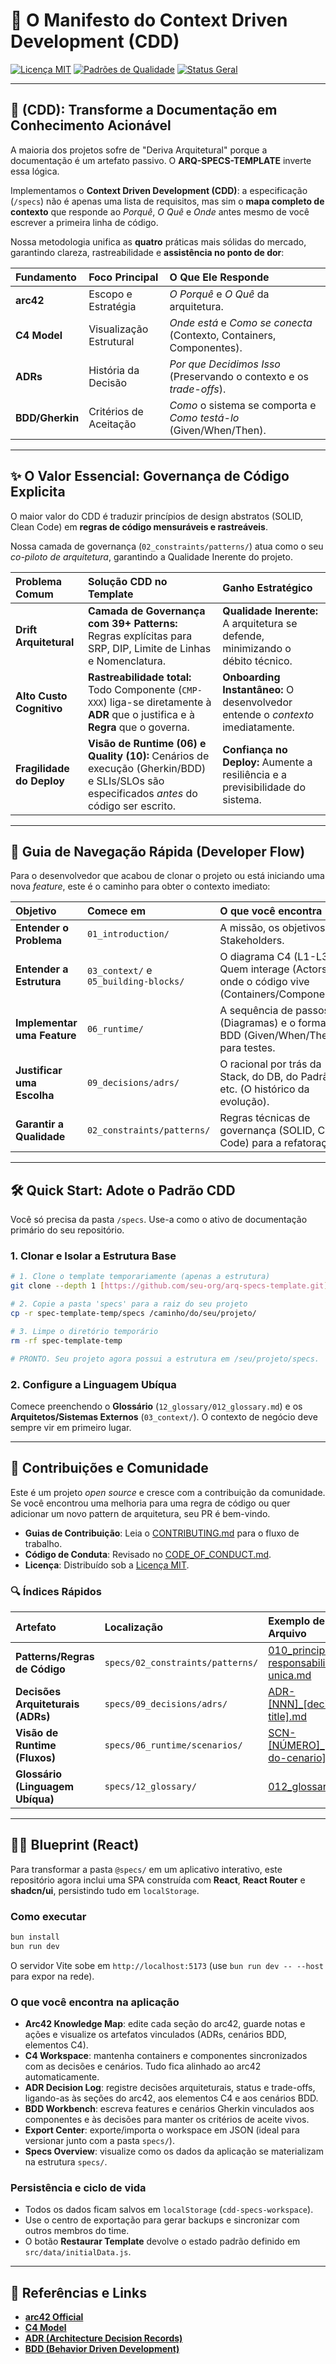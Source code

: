 # 💎 O Manifesto do Context Driven Development (CDD)

[![Licença MIT](https://img.shields.io/badge/License-MIT-blue.svg)](LICENSE)
[![Padrões de Qualidade](https://img.shields.io/badge/Rules-39%2B-brightgreen.svg)](specs/02_constraints/patterns/)
[![Status Geral](https://img.shields.io/badge/Status-Em%20Desenvolvimento-yellow.svg)](specs/README.md)

---

## 🚀 **(CDD): Transforme a Documentação em Conhecimento Acionável**

A maioria dos projetos sofre de "Deriva Arquitetural" porque a documentação
é um artefato passivo. O **ARQ-SPECS-TEMPLATE** inverte essa lógica.

Implementamos o **Context Driven Development (CDD)**: a especificação (`/specs`)
não é apenas uma lista de requisitos, mas sim o **mapa completo de contexto**
que responde ao *Porquê*, *O Quê* e *Onde* antes mesmo de você escrever a
primeira linha de código.

Nossa metodologia unifica as **quatro** práticas mais sólidas do mercado,
garantindo clareza, rastreabilidade e **assistência no ponto de dor**:

| Fundamento | Foco Principal | O Que Ele Responde |
| :--- | :--- | :--- |
| **arc42** | Escopo e Estratégia | *O Porquê* e *O Quê* da arquitetura. |
| **C4 Model** | Visualização Estrutural | *Onde está* e *Como se conecta* (Contexto, Containers, Componentes). |
| **ADRs** | História da Decisão | *Por que Decidimos Isso* (Preservando o contexto e os *trade-offs*). |
| **BDD/Gherkin** | Critérios de Aceitação | *Como* o sistema se comporta e *Como testá-lo* (Given/When/Then). |

---

## ✨ **O Valor Essencial: Governança de Código Explicita**

O maior valor do CDD é traduzir princípios de design abstratos (SOLID,
Clean Code) em **regras de código mensuráveis e rastreáveis**.

Nossa camada de governança (`02_constraints/patterns/`) atua como o seu
*co-piloto de arquitetura*, garantindo a Qualidade Inerente do projeto.

| Problema Comum | Solução CDD no Template | Ganho Estratégico |
| :--- | :--- | :--- |
| **Drift Arquitetural** | **Camada de Governança com 39+ Patterns:** Regras explícitas para SRP, DIP, Limite de Linhas e Nomenclatura. | **Qualidade Inerente:** A arquitetura se defende, minimizando o débito técnico. |
| **Alto Custo Cognitivo** | **Rastreabilidade total:** Todo Componente (`CMP-XXX`) liga-se diretamente à **ADR** que o justifica e à **Regra** que o governa. | **Onboarding Instantâneo:** O desenvolvedor entende o *contexto* imediatamente. |
| **Fragilidade do Deploy** | **Visão de Runtime (06) e Quality (10):** Cenários de execução (Gherkin/BDD) e SLIs/SLOs são especificados *antes* do código ser escrito. | **Confiança no Deploy:** Aumente a resiliência e a previsibilidade do sistema. |

---

## 🧭 **Guia de Navegação Rápida (Developer Flow)**

Para o desenvolvedor que acabou de clonar o projeto ou está iniciando uma
nova *feature*, este é o caminho para obter o contexto imediato:

| Objetivo | Comece em | O que você encontra |
| :--- | :--- | :--- |
| **Entender o Problema** | `01_introduction/` | A missão, os objetivos e os Stakeholders. |
| **Entender a Estrutura** | `03_context/` e `05_building-blocks/` | O diagrama C4 (L1-L3): Quem interage (Actors) e onde o código vive (Containers/Componentes). |
| **Implementar uma Feature** | `06_runtime/` | A sequência de passos (Diagramas) e o formato BDD (Given/When/Then) para testes. |
| **Justificar uma Escolha** | `09_decisions/adrs/` | O racional por trás da Stack, do DB, do Padrão, etc. (O histórico da evolução). |
| **Garantir a Qualidade** | `02_constraints/patterns/` | Regras técnicas de governança (SOLID, Clean Code) para a refatoração. |

---

## 🛠️ **Quick Start: Adote o Padrão CDD**

Você só precisa da pasta `/specs`. Use-a como o ativo de documentação
primário do seu repositório.

### 1. Clonar e Isolar a Estrutura Base

```bash
# 1. Clone o template temporariamente (apenas a estrutura)
git clone --depth 1 [https://github.com/seu-org/arq-specs-template.git](https://github.com/seu-org/arq-specs-template.git) spec-template-temp

# 2. Copie a pasta 'specs' para a raiz do seu projeto
cp -r spec-template-temp/specs /caminho/do/seu/projeto/

# 3. Limpe o diretório temporário
rm -rf spec-template-temp

# PRONTO. Seu projeto agora possui a estrutura em /seu/projeto/specs.
````

### 2\. Configure a Linguagem Ubíqua

Comece preenchendo o **Glossário** (`12_glossary/012_glossary.md`) e os
**Arquitetos/Sistemas Externos** (`03_context/`). O contexto de negócio deve
sempre vir em primeiro lugar.

---

## 🤝 **Contribuições e Comunidade**

Este é um projeto *open source* e cresce com a contribuição da comunidade.
Se você encontrou uma melhoria para uma regra de código ou quer adicionar um
novo pattern de arquitetura, seu PR é bem-vindo.

* **Guias de Contribuição**: Leia o [CONTRIBUTING.md](https://www.google.com/search?q=CONTRIBUTING.md) para o fluxo de trabalho.
* **Código de Conduta**: Revisado no [CODE\_OF\_CONDUCT.md](https://www.google.com/search?q=CODE_OF_CONDUCT.md).
* **Licença**: Distribuído sob a [Licença MIT](https://www.google.com/search?q=LICENSE).

### 🔍 **Índices Rápidos**

| Artefato | Localização | Exemplo de Arquivo |
| :--- | :--- | :--- |
| **Patterns/Regras de Código** | `specs/02_constraints/patterns/` | [010\_principio-responsabilidade-unica.md](https://www.google.com/search?q=specs/02_constraints/patterns/010_principio-responsabilidade-unica.md) |
| **Decisões Arquiteturais (ADRs)** | `specs/09_decisions/adrs/` | [ADR-[NNN]\_[decision-title].md](https://www.google.com/search?q=specs/09_decisions/adrs/ADR-%5BNNN%5D_%5Bdecision-title%5D.md) |
| **Visão de Runtime (Fluxos)** | `specs/06_runtime/scenarios/` | [SCN-[NÚMERO]\_[nome-do-cenario].md](https://www.google.com/search?q=specs/06_runtime/scenarios/SCN-%5BN%C3%9AMERO%5D_%5Bnome-do-cenario%5D.md) |
| **Glossário (Linguagem Ubíqua)** | `specs/12_glossary/` | [012\_glossary.md](https://www.google.com/search?q=specs/12_glossary/012_glossary.md) |

---

## 🧑‍💻 **Blueprint (React)**

Para transformar a pasta `@specs/` em um aplicativo interativo, este repositório agora inclui uma SPA construída com **React**, **React Router** e **shadcn/ui**, persistindo tudo em `localStorage`.

### Como executar

```bash
bun install
bun run dev
```

O servidor Vite sobe em `http://localhost:5173` (use `bun run dev -- --host` para expor na rede).

### O que você encontra na aplicação

* **Arc42 Knowledge Map**: edite cada seção do arc42, guarde notas e ações e visualize os artefatos vinculados (ADRs, cenários BDD, elementos C4).
* **C4 Workspace**: mantenha containers e componentes sincronizados com as decisões e cenários. Tudo fica alinhado ao arc42 automaticamente.
* **ADR Decision Log**: registre decisões arquiteturais, status e trade-offs, ligando-as às seções do arc42, aos elementos C4 e aos cenários BDD.
* **BDD Workbench**: escreva features e cenários Gherkin vinculados aos componentes e às decisões para manter os critérios de aceite vivos.
* **Export Center**: exporte/importa o workspace em JSON (ideal para versionar junto com a pasta `specs/`).
* **Specs Overview**: visualize como os dados da aplicação se materializam na estrutura `specs/`.

### Persistência e ciclo de vida

* Todos os dados ficam salvos em `localStorage` (`cdd-specs-workspace`).
* Use o centro de exportação para gerar backups e sincronizar com outros membros do time.
* O botão **Restaurar Template** devolve o estado padrão definido em `src/data/initialData.js`.

---

## 🔗 **Referências e Links**

* **[arc42 Official](https://arc42.org/)**
* **[C4 Model](https://c4model.com/)**
* **[ADR (Architecture Decision Records)](https://adr.github.io/)**
* **[BDD (Behavior Driven Development)](https://www.google.com/search?q=https://cucumber.io/docs/bdd/gherkin/)**
